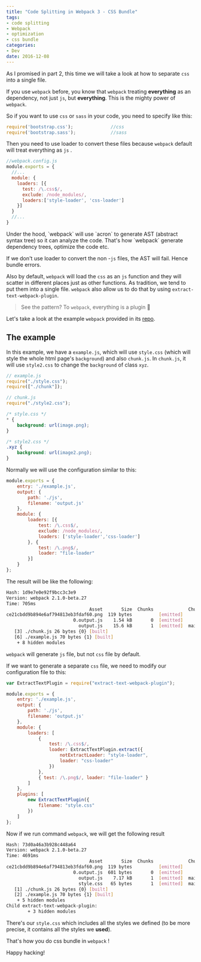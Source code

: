 ```yaml
---
title: "Code Splitting in Webpack 3 - CSS Bundle"
tags:
- code splitting
- Webpack
- optimization
- css bundle
categories:
- Dev
date: 2016-12-08
---
```




As I promised in part 2, this time we will take a look at how to separate `css` into a single file.

<!-- more-->

If you use `webpack` before, you know that `webpack` treating **everything** as an dependency, not just `js`, but **everything**. This is the mighty power of  `webpack`.

So if you want to use `css` or `sass` in your code, you need to specify like this:

```js
require('bootstrap.css');              //css
require('bootstrap.sass');             //sass
```

Then you need to use loader to convert these files because `webpack` default will treat everything as `js` . 

```js
//webpack.config.js
module.exports = {
  //...
  module: {
    loaders: [{
      test: /\.css$/,
      exclude: /node_modules/,
      loaders:['style-loader', 'css-loader']
    }]
  }
  //...
}
```

<div class="tips">
Under the hood, `webpack` will use `acron` to generate AST (abstract syntax tree) so it can analyze the code. That's how `webpack` generate dependency trees, optimize the code etc.

If we don't use loader to convert the non -`js` files, the AST will fail. Hence bundle errors.

</div>

Also by default, `webpack` will load the `css` as  an `js` function and they will scatter in different places just as other functions. As tradition, we tend to put them into a single file. `webpack` also allow us to do that by using `extract-text-webpack-plugin`.

> See the pattern? To `webpack`, everything is a plugin :rocket:

Let's take a look at the example `webpack` provided in its [repo](https://github.com/webpack/webpack/tree/master/examples/code-splitted-css-bundle).

## The example

In this example, we have a `example.js`, which will use `style.css`  (which will style the whole html page's `background`) and also `chunk.js`. In `chunk.js`, it will use `style2.css` to change the `background` of class `xyz`.

```js
// example.js
require("./style.css");
require(["./chunk"]);

// chunk.js
require("./style2.css");
```

```css
/* style.css */
* {
	background: url(image.png);
}

/* style2.css */
.xyz {
	background: url(image2.png);
}
```

Normally we will use the configuration similar to this:

```js
module.exports = {
	entry: './example.js',
	output: {
		path: './js',
		filename: 'output.js'
	},
	module: {
		loaders: [{
			test: /\.css$/,
			exclude: /node_modules/,
			loaders: ['style-loader','css-loader']
		}, {
			test: /\.png$/,
			loader: "file-loader"
		}]
	}
};

```

The result will be like the following:

```bash
Hash: 1d9e7e0e92f9bcc3c3e9
Version: webpack 2.1.0-beta.27
Time: 705ms
                               Asset       Size  Chunks             Chunk Names
ce21cbdd9b894e6af794813eb3fdaf60.png  119 bytes          [emitted]
                         0.output.js    1.54 kB       0  [emitted]
                           output.js    15.6 kB       1  [emitted]  main
   [3] ./chunk.js 26 bytes {0} [built]
   [6] ./example.js 70 bytes {1} [built]
    + 8 hidden modules
```

`webpack` will generate `js` file, but not `css` file by default.

If we want to generate a separate `css` file, we need to modify our configuration file to this:

```js
var ExtractTextPlugin = require("extract-text-webpack-plugin");

module.exports = {
	entry: './example.js',
	output: {
		path: './js',
		filename: 'output.js'
	},
	module: {
		loaders: [
			{
				test: /\.css$/,
				loader: ExtractTextPlugin.extract({
					notExtractLoader: "style-loader",
					loader: "css-loader"
				})
			},
			{ test: /\.png$/, loader: "file-loader" }
		]
	},
	plugins: [
		new ExtractTextPlugin({
			filename: "style.css"
		})
	]
};
```

Now if we run command `webpack`, we will get the following result

```bash
Hash: 73d0a46a3b928c448a64
Version: webpack 2.1.0-beta.27
Time: 4691ms
                               Asset       Size  Chunks             Chunk Names
ce21cbdd9b894e6af794813eb3fdaf60.png  119 bytes          [emitted]
                         0.output.js  601 bytes       0  [emitted]
                           output.js    7.17 kB       1  [emitted]  main
                           style.css   65 bytes       1  [emitted]  main
   [1] ./chunk.js 26 bytes {0} [built]
   [2] ./example.js 70 bytes {1} [built]
    + 5 hidden modules
Child extract-text-webpack-plugin:
        + 3 hidden modules
```

There's our `style.css` which includes all the styles we defined (to be more precise, it contains all the styles we **used**).

That's how you do css bundle in `webpack` !

Happy hacking!